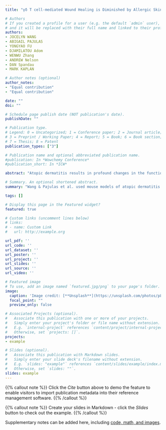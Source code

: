 ```yaml
---
title: "γδ T cell-mediated Wound Healing is Diminished by Allergic Skin Inflammation"

# Authors
# If you created a profile for a user (e.g. the default `admin` user), write the username (folder name) here
# and it will be replaced with their full name and linked to their profile.
authors:
- JOCELYN WANG
- ABIGAIL PAJULAS
- YONGYAO FU
- DJAMILATOU Adom
- WENWU Zhang
- ANDREW Nelson
- DAN Spandau
- MARK KAPLAN

# Author notes (optional)
author_notes:
- "Equal contribution"
- "Equal contribution"

date: ""
doi: ""

# Schedule page publish date (NOT publication's date).
publishDate: ""

# Publication type.
# Legend: 0 = Uncategorized; 1 = Conference paper; 2 = Journal article;
# 3 = Preprint / Working Paper; 4 = Report; 5 = Book; 6 = Book section;
# 7 = Thesis; 8 = Patent
publication_types: ["3"]

# Publication name and optional abbreviated publication name.
#publication: In *Wowchemy Conference*
#publication_short: In *ICW*

abstract: "Atopic dermatitis results in profound changes in the function of skin that include diminished barrier function and altered production of anti-microbial peptides. Our previous work in a model of allergic skin inflammation identified a defect in the wound healing process that was dependent on IL-4. In this report we demonstrate that allergic skin inflammation results in a dramatic decrease in the presence of the Vγ3+ dendritic epidermal T cell (DETC) population of γδ T cells in the skin. In mice that express an active Stat6 in T cells, DETC are lost early in life. The loss of DETC is entirely dependent on IL-4 and is recovered with genetic-deficiency of IL-4. Moreover, injection of IL-4 into wild type mice results in acute loss of the DETC population. A similar loss of DETC was observed in mice treated topically with MC903. Wounding of skin from Stat6VT transgenic or MC903-treated mice resulted in decreased production of DETC-dependent cytokines in the skin coincident with diminished wound closure. Importantly, intradermal injection of the DETC-produced cytokine FGF7 rescued the rate of wound closure in mice with allergic skin inflammation. Together, these results suggest that the atopic environment diminishes pro-healing T cell populations in the skin that results in attenuated wound healing responses."

# Summary. An optional shortened abstract.
summary: "Wang & Pajulas et al. used mouse models of atopic dermatitis to study the impact of FGF7-producing gamma delta T cells on wound healing and tissue repair. They found that an IL-4 rich environment reduces the number of skin-resident gamma delta T cells, thus leading to diminished levels of FGF7 in the inflamed skin"

tags: []

# Display this page in the Featured widget?
featured: true

# Custom links (uncomment lines below)
# links:
# - name: Custom Link
#   url: http://example.org

url_pdf: ''
url_code: ''
url_dataset: ''
url_poster: ''
url_project: ''
url_slides: ''
url_source: ''
url_video: ''

# Featured image
# To use, add an image named `featured.jpg/png` to your page's folder.
image:
  caption: 'Image credit: [**Unsplash**](https://unsplash.com/photos/pLCdAaMFLTE)'
  focal_point: ""
  preview_only: false

# Associated Projects (optional).
#   Associate this publication with one or more of your projects.
#   Simply enter your project's folder or file name without extension.
#   E.g. `internal-project` references `content/project/internal-project/index.md`.
#   Otherwise, set `projects: []`.
projects:
- example

# Slides (optional).
#   Associate this publication with Markdown slides.
#   Simply enter your slide deck's filename without extension.
#   E.g. `slides: "example"` references `content/slides/example/index.md`.
#   Otherwise, set `slides: ""`.
slides: example
---
```


{{% callout note %}}
Click the *Cite* button above to demo the feature to enable visitors to import publication metadata into their reference management software.
{{% /callout %}}

{{% callout note %}}
Create your slides in Markdown - click the *Slides* button to check out the example.
{{% /callout %}}

Supplementary notes can be added here, including [code, math, and images](https://wowchemy.com/docs/writing-markdown-latex/).
